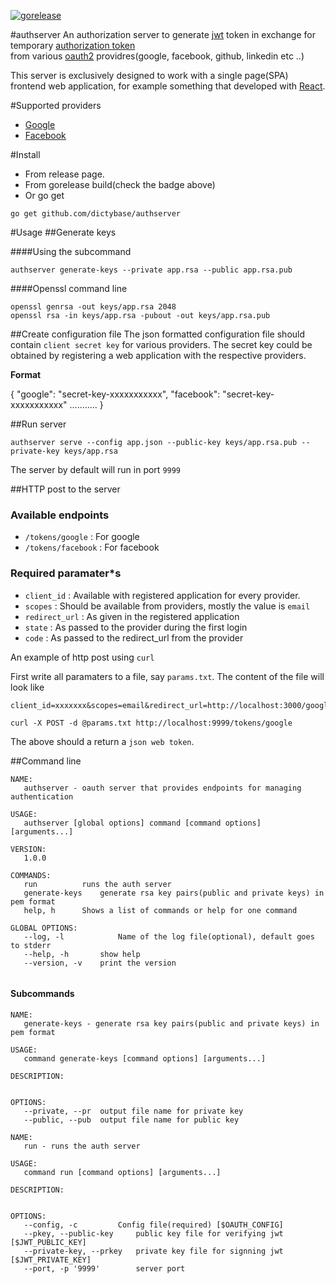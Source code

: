 [![gorelease](https://dn-gorelease.qbox.me/gorelease-download-blue.svg)](https://gobuild.io/dictyBase/authserver/master)

#authserver
An authorization server to generate [jwt](http://jwt.io) token in exchange
for temporary [authorization token](https://tools.ietf.org/html/rfc6749#section-1.4)  
from various [oauth2](http://oauth.net/2/) providres(google, facebook, github, linkedin etc ..)

This server is exclusively designed to work with a single page(SPA) frontend web application, for example
something that developed with [React](http://facebook.github.io/react/index.html).

#Supported providers
* [Google](https://developers.google.com/identity/protocols/OAuth2UserAgent)
* [Facebook](https://developers.facebook.com/docs/facebook-login/manually-build-a-login-flow)

#Install
* From release page.
* From gorelease build(check the badge above)
* Or go get

```
go get github.com/dictybase/authserver
```

#Usage
##Generate keys

####Using the subcommand

```authserver generate-keys --private app.rsa --public app.rsa.pub```

####Openssl command line

```
openssl genrsa -out keys/app.rsa 2048
openssl rsa -in keys/app.rsa -pubout -out keys/app.rsa.pub 
```

##Create configuration file
The json formatted configuration file should contain `client secret key` for various providers. The secret key
could be obtained by registering a web application with the respective providers.

__Format__

{
    "google": "secret-key-xxxxxxxxxxx",
    "facebook": "secret-key-xxxxxxxxxxx"
    ...........
}


##Run server
```
authserver serve --config app.json --public-key keys/app.rsa.pub --private-key keys/app.rsa
```
The server by default will run in port `9999`

##HTTP post to the server
### Available endpoints
* `/tokens/google` : For google
* `/tokens/facebook` : For facebook

### Required paramater*s
* `client_id` : Available with registered application for every provider.
* `scopes` : Should be available from providers, mostly the value is `email`
* `redirect_url` : As given in the registered application
* `state` : As passed to the provider during the first login
* `code` : As passed to the redirect_url from the provider

An example of http post using `curl`

First write all paramaters to a file, say `params.txt`. The content of the file will look like
```
client_id=xxxxxxx&scopes=email&redirect_url=http://localhost:3000/google/callback&state=google&code=xxxxxx
```

```
curl -X POST -d @params.txt http://localhost:9999/tokens/google
```
The above should a return a `json web token`.

##Command line
```
NAME:
   authserver - oauth server that provides endpoints for managing authentication

USAGE:
   authserver [global options] command [command options] [arguments...]

VERSION:
   1.0.0

COMMANDS:
   run			runs the auth server
   generate-keys	generate rsa key pairs(public and private keys) in pem format
   help, h		Shows a list of commands or help for one command
   
GLOBAL OPTIONS:
   --log, -l            Name of the log file(optional), default goes to stderr
   --help, -h		show help
   --version, -v	print the version
   
```

#### Subcommands
```
NAME:
   generate-keys - generate rsa key pairs(public and private keys) in pem format

USAGE:
   command generate-keys [command options] [arguments...]

DESCRIPTION:
   

OPTIONS:
   --private, --pr 	output file name for private key
   --public, --pub 	output file name for public key
``` 
```
NAME:
   run - runs the auth server

USAGE:
   command run [command options] [arguments...]

DESCRIPTION:
   

OPTIONS:
   --config, -c 		Config file(required) [$OAUTH_CONFIG]
   --pkey, --public-key 	public key file for verifying jwt [$JWT_PUBLIC_KEY]
   --private-key, --prkey 	private key file for signning jwt [$JWT_PRIVATE_KEY]
   --port, -p '9999'		server port
```

